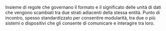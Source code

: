 Insieme di regole che governano il formato e il significato delle unità di dati che vengono scambiati tra due strati adiacenti della stessa entità.
Punto di incontro, spesso standardizzato per consentire modularità, tra due o più sistemi o dispositivi che gli consente di comunicare e interagire tra loro.